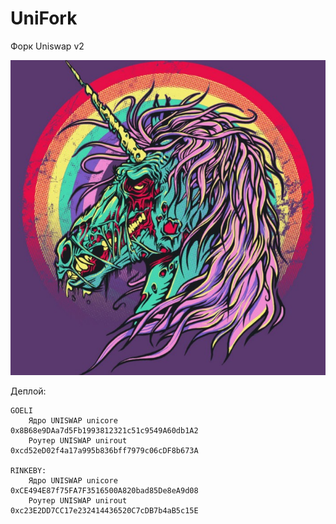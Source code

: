 # UniFork

Форк Uniswap v2

![plot](Logo.jpg)

Деплой:
```shell
GOELI
    Ядро UNISWAP unicore        0x8B68e9DAa7d5Fb1993812321c51c9549A60db1A2
    Роутер UNISWAP unirout      0xcd52eD02f4a17a995b836bff7979c06cDF8b673A

RINKEBY:
    Ядро UNISWAP unicore        0xCE494E87f75FA7F3516500A820bad85De8eA9d08
    Роутер UNISWAP unirout      0xc23E2DD7CC17e232414436520C7cDB7b4aB5c15E
```


